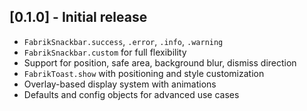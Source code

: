 ## [0.1.0] - Initial release

- `FabrikSnackbar.success`, `.error`, `.info`, `.warning`
- `FabrikSnackbar.custom` for full flexibility
- Support for position, safe area, background blur, dismiss direction
- `FabrikToast.show` with positioning and style customization
- Overlay-based display system with animations
- Defaults and config objects for advanced use cases
